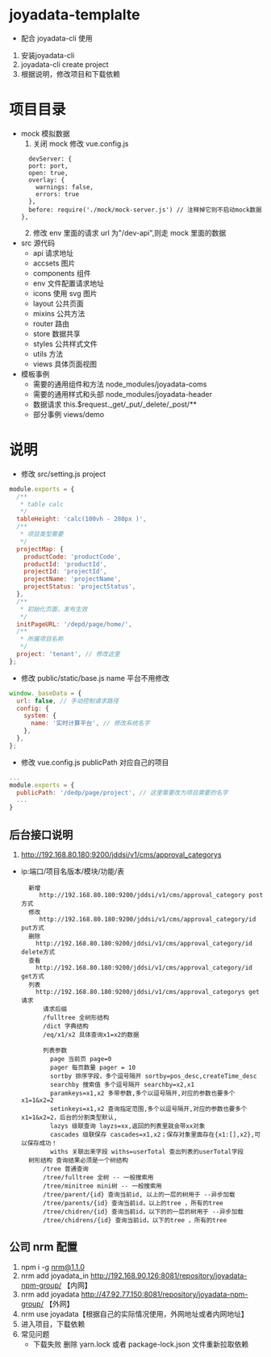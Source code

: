 # joyadata-templalte

- 配合 joyadata-cli 使用

1. 安装joyadata-cli
2. joyadata-cli create project
3. 根据说明，修改项目和下载依赖

# 项目目录

- mock 模拟数据
  1. 关闭 mock 修改 vue.config.js
  ```
    devServer: {
    port: port,
    open: true,
    overlay: {
      warnings: false,
      errors: true
    },
    before: require('./mock/mock-server.js') // 注释掉它则不启动mock数据
  },
  ```
  2. 修改 env 里面的请求 url 为"/dev-api",则走 mock 里面的数据
- src 源代码
  - api 请求地址
  - accsets 图片
  - components 组件
  - env 文件配置请求地址
  - icons 使用 svg 图片
  - layout 公共页面
  - mixins 公共方法
  - router 路由
  - store 数据共享
  - styles 公共样式文件
  - utils 方法
  - views 具体页面视图
- 模板事例
  - 需要的通用组件和方法 node_modules/joyadata-coms
  - 需要的通用样式和头部 node_modules/joyadata-header
  - 数据请求 this.\$request.\_get/\_put/\_delete/\_post/\*\*
  - 部分事例 views/demo

# 说明

- 修改 src/setting.js project

```js
module.exports = {
  /**
   * table calc
   */
  tableHeight: 'calc(100vh - 280px )',
  /**
   * 项目类型需要
   */
  projectMap: {
    productCode: 'productCode',
    productId: 'productId',
    projectId: 'projectId',
    projectName: 'projectName',
    projectStatus: 'projectStatus',
  },
  /**
   * 初始化页面，发布生效
   */
  initPageURL: '/depd/page/home/',
  /**
   * 所属项目名称
   */
  project: 'tenant', // 修改这里
};
```

- 修改 public/static/base.js name 平台不用修改

```js
window._baseData = {
  url: false, // 手动控制请求路径
  config: {
    system: {
      name: '实时计算平台', // 修改系统名字
    },
  },
};
```

- 修改 vue.config.js publicPath 对应自己的项目

```js
...
module.exports = {
  publicPath: '/dedp/page/project', // 这里需要改为项目需要的名字
  ...
}
```

## 后台接口说明

1.  http://192.168.80.180:9200/jddsi/v1/cms/approval_categorys

- ip:端口/项目名版本/模块/功能/表

  ```
    新增
       http://192.168.80.180:9200/jddsi/v1/cms/approval_category post 方式
    修改
       http://192.168.80.180:9200/jddsi/v1/cms/approval_category/id put方式
    删除
      http://192.168.80.180:9200/jddsi/v1/cms/approval_category/id delete方式
    查看
      http://192.168.80.180:9200/jddsi/v1/cms/approval_category/id get方式
    列表
      http://192.168.80.180:9200/jddsi/v1/cms/approval_categorys get请求
        请求后缀
        /fulltree 全树形结构
        /dict 字典结构
        /eq/x1/x2 具体查询x1=x2的数据

        列表参数
          page 当前页 page=0
          pager 每页数量 pager = 10
          sortby 排序字段，多个逗号隔开 sortby=pos_desc,createTime_desc
          searchby 搜索值 多个逗号隔开 searchby=x2,x1
          paramkeys=x1,x2 多带参数,多个以逗号隔开,对应的参数也要多个 x1=1&x2=2
          setinkeys=x1,x2 查询指定范围,多个以逗号隔开,对应的参数也要多个 x1=1&x2=2，后台的分割类型默认,
          lazys 级联查询 layzs=xx,返回的列表里就会带xx对象
          cascades 级联保存 cascades=x1,x2；保存对象里面存在{x1:[],x2},可以保存成功！
          withs 关联出来字段 withs=userTotal 查出列表的userTotal字段
    树形结构 查询结果必须是一个树结构
        /tree 普通查询
        /tree/fulltree 全树 -- 一般搜索用
        /tree/minitree mini树 -- 一般搜索用
        /tree/parent/{id} 查询当前id, 以上的一层的树用于 --异步加载
        /tree/parents/{id} 查询当前id，以上的tree ，所有的tree
        /tree/chidren/{id} 查询当前id，以下的的一层的树用于 --异步加载
        /tree/chidrens/{id} 查询当前id，以下的tree ，所有的tree

  ```

## 公司 nrm 配置

1. npm i -g nrm@1.1.0
2. nrm add joyadata_in http://192.168.90.126:8081/repository/joyadata-npm-group/ 【内网】
3. nrm add joyadata http://47.92.77.150:8081/repository/joyadata-npm-group/ 【外网】
4. nrm use joyadata【根据自己的实际情况使用，外网地址或者内网地址】
5. 进入项目，下载依赖
6. 常见问题
   - 下载失败
     删除 yarn.lock 或者 package-lock.json 文件重新拉取依赖
